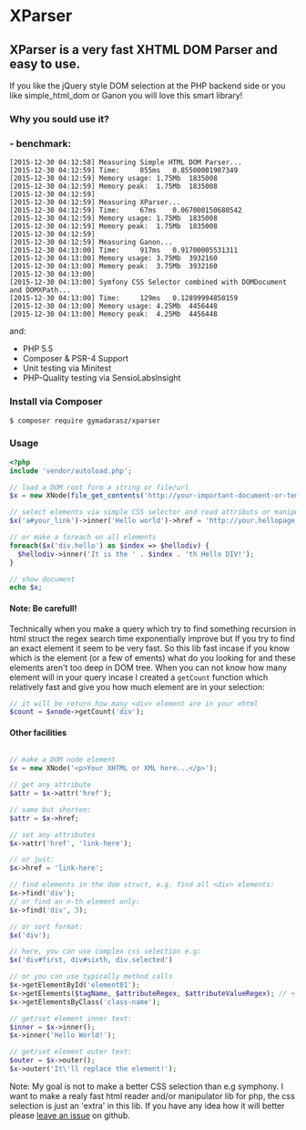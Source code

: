 # XParser
## XParser is a very fast XHTML DOM Parser and easy to use. 
If you like the jQuery style DOM selection at the PHP backend side 
or you like simple_html_dom or Ganon you will love this smart library!

### Why you sould use it? 
### - benchmark:
```
[2015-12-30 04:12:58] Measuring Simple HTML DOM Parser...
[2015-12-30 04:12:59] Time:		855ms	0.85500001907349
[2015-12-30 04:12:59] Memory usage:	1.75Mb	1835008
[2015-12-30 04:12:59] Memory peak:	1.75Mb	1835008
[2015-12-30 04:12:59] 
[2015-12-30 04:12:59] Measuring XParser...
[2015-12-30 04:12:59] Time:		67ms	0.067000150680542
[2015-12-30 04:12:59] Memory usage:	1.75Mb	1835008
[2015-12-30 04:12:59] Memory peak:	1.75Mb	1835008
[2015-12-30 04:12:59] 
[2015-12-30 04:12:59] Measuring Ganon...
[2015-12-30 04:13:00] Time:		917ms	0.91700005531311
[2015-12-30 04:13:00] Memory usage:	3.75Mb	3932160
[2015-12-30 04:13:00] Memory peak:	3.75Mb	3932160
[2015-12-30 04:13:00] 
[2015-12-30 04:13:00] Symfony CSS Selector combined with DOMDocument and DOMXPath...
[2015-12-30 04:13:00] Time:		129ms	0.12899994850159
[2015-12-30 04:13:00] Memory usage:	4.25Mb	4456448
[2015-12-30 04:13:00] Memory peak:	4.25Mb	4456448
```
and:
- PHP 5.5
- Composer & PSR-4 Support
- Unit testing via Minitest
- PHP-Quality testing via SensioLabsInsight


### Install via Composer

`$ composer require gymadarasz/xparser`

### Usage

```php
<?php
include 'vendor/autoload.php';

// load a DOM root form a string or file/url
$x = new XNode(file_get_contents('http://your-important-document-or-template.com'));

// select elements via simple CSS selector and read attributs or manipulate contents easily e.g.:
$x('a#your_link')->inner('Hello world')->href = 'http://your.hellopage.com';

// or make a foreach on all elements
foreach($x('div.hello') as $index => $hellodiv) {
  $hellodiv->inner('It is the ' . $index . 'th Hello DIV!');
}

// show document
echo $x;
```

#### Note: Be carefull!
Technically when you make a query which try to find something recursion in html struct the regex search time exponentially improve but If you try to find an exact element it seem to be very fast. So this lib fast incase if you know which is the element (or a few of ements) what do you looking for and these elements aren't too deep in DOM tree.
When you can not know how many element will in your query incase I created a `getCount` function which relatively fast and give you how much element are in your selection:

```php
// it will be return how many <div> element are in your xhtml
$count = $xnode->getCount('div'); 
```

#### Other facilities

```php

// make a DOM node element
$x = new XNode('<p>Your XHTML or XML here...</p>');

// get any attribute
$attr = $x->attr('href');

// same but shorten:
$attr = $x->href;

// set any attributes
$x->attr('href', 'link-here');

// or just:
$x->href = 'link-here';

// find elements in the dom struct, e.g. find all <div> elements:
$x->find('div');
// or find an n-th element only:
$x->find('div', 3);

// or sort format:
$x('div');

// here, you can use complex css selection e.g:
$x('div#first, div#sixth, div.selected')

// or you can use typically method calls
$x->getElementById('element01');
$x->getElements($tagName, $attributeRegex, $attributeValueRegex); // <- all parameters are optional
$x->getElementsByClass('class-name');

// get/set element inner text:
$inner = $x->inner();
$x->inner('Hello World!');

// get/set element outer text:
$outer = $x->outer();
$x->outer('It\'ll replace the element!');

```

Note:
My goal is not to make a better CSS selection than e.g symphony. I want to make a realy fast html reader and/or manipulator lib for php, the css selection is just an 'extra' in this lib. If you have any idea how it will better please [leave an issue](https://github.com/gymadarasz/xparser/issues/new) on github.
